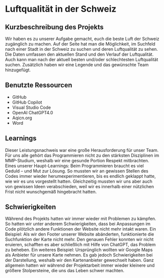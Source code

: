 # Luftqualität in der Schweiz

## Kurzbeschreibung des Projekts
Wir haben es zu unserer Aufgabe gemacht, euch die beste Luft der Schweiz zugänglich zu machen. Auf der Seite hat man die Möglichkeit, im Suchfeld nach einer Stadt in der Schweiz zu suchen und deren Luftqualität zu sehen. Die Daten umfassen den aktuellen Stand und den Verlauf der Luftqualität. Auch kann man nach der aktuell besten und/oder schlechtesten Luftqualität suchen. Zusätzlich haben wir eine Legende und das gewünschte Team hinzugefügt.

## Benutzte Ressourcen
- GitHub
- GitHub Copilot
- Visual Studio Code
- OpenAI ChatGPT4.0
- Aqicn.org
- Word

## Learnings
Dieser Leistungsnachweis war eine große Herausforderung für unser Team. Für uns alle gehört das Programmieren nicht zu den stärksten Disziplinen im MMP-Studium, weshalb wir eine gesunde Portion Respekt mitbrachten. Eines unserer Haupt-Learnings: Beim Programmieren braucht es viel Geduld – und Mut zur Lösung. So mussten wir an gewissen Stellen des Codes immer wieder herumexperimentieren, bis es endlich geklappt hatte, wie wir es uns vorgestellt hatten. Gleichzeitig mussten wir uns aber auch von gewissen Ideen verabschieden, weil wir es innerhalb einer nützlichen Frist nicht wunschgemäß hingebracht hatten.

## Schwierigkeiten
Während des Projekts hatten wir immer wieder mit Problemen zu kämpfen. So hatten wir unter anderem Schwierigkeiten, dass bei Anpassungen im Code plötzlich andere Funktionen der Website nicht mehr intakt waren. Ein Beispiel: Als wir den Footer unserer Website abänderten, funktionierte die Suchfunktion der Karte nicht mehr. Den genauen Fehler konnten wir nicht eruieren, schafften es aber schließlich mit Hilfe von ChatGPT, das Problem zu beheben. Ein weiteres Beispiel: Ursprünglich wollten wir Google Maps als Anbieter für unsere Karte nehmen. Es gab jedoch Schwierigkeiten bei der Darstellung, weshalb wir den Kartenanbieter gewechselt haben. Ganz allgemein hatten wir während der Projektarbeit immer wieder kleinere und größere Stolpersteine, die uns das Leben schwer machten.

